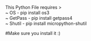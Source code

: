 This Python File requires >                                                             
      ~ OS - pip install os3                              
      ~ GetPass - pip install getpass4                        
      ~ Shutil - pip install micropython-shutil                       
      
#Make sure you install it :)
